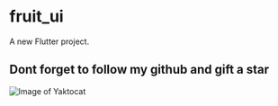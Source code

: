 # fruit_ui

A new Flutter project.

## Dont forget to follow my github and gift a star

![Image of Yaktocat](https://octodex.github.com/images/yaktocat.png)
